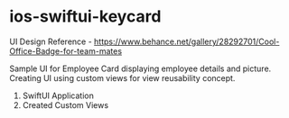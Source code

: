 # ios-swiftui-keycard

UI Design Reference - https://www.behance.net/gallery/28292701/Cool-Office-Badge-for-team-mates

Sample UI for Employee Card displaying employee details and picture. Creating UI using custom views for view reusability concept. 

1. SwiftUI Application
2. Created Custom Views
